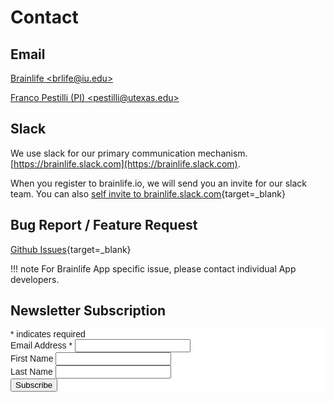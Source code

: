 # Contact

## Email

[Brainlife &lt;brlife@iu.edu&gt;](mailto:brlife@iu.edu)

[Franco Pestilli (PI) &lt;pestilli@utexas.edu&gt;](mailto:pestilli@utexas.edu)

## Slack

We use slack for our primary communication mechanism. [https://brainlife.slack.com](https://brainlife.slack.com).

When you register to brainlife.io, we will send you an invite for our slack team. You can also [self invite to brainlife.slack.com](https://brainlife-inviter.herokuapp.com/){target=_blank} 


## Bug Report / Feature Request

[Github Issues](https://github.com/brainlife/brainlife/issues){target=_blank}

!!! note
    For Brainlife App specific issue, please contact individual App developers.
## Newsletter Subscription

<!-- Begin Mailchimp Signup Form -->
<link href="//cdn-images.mailchimp.com/embedcode/classic-10_7.css" rel="stylesheet" type="text/css">
<style type="text/css">
	#mc_embed_signup{background:#fff; clear:left; font:14px Helvetica,Arial,sans-serif; }
	/* Add your own Mailchimp form style overrides in your site stylesheet or in this style block.
	   We recommend moving this block and the preceding CSS link to the HEAD of your HTML file. */
</style>
<div id="mc_embed_signup">
<form action="https://brainlife.us12.list-manage.com/subscribe/post?u=0f52b0cd65a88d27aa83d8005&amp;id=8d07cef694" method="post" id="mc-embedded-subscribe-form" name="mc-embedded-subscribe-form" class="validate" target="_blank" novalidate>
    <div id="mc_embed_signup_scroll">
	
<div class="indicates-required"><span class="asterisk">*</span> indicates required</div>
<div class="mc-field-group">
	<label for="mce-EMAIL">Email Address  <span class="asterisk">*</span>
</label>
	<input type="email" value="" name="EMAIL" class="required email" id="mce-EMAIL">
</div>
<div class="mc-field-group">
	<label for="mce-FNAME">First Name </label>
	<input type="text" value="" name="FNAME" class="" id="mce-FNAME">
</div>
<div class="mc-field-group">
	<label for="mce-LNAME">Last Name </label>
	<input type="text" value="" name="LNAME" class="" id="mce-LNAME">
</div>
<div id="mce-responses" class="clear">
    <div class="response" id="mce-error-response" style="display:none"></div>
    <div class="response" id="mce-success-response" style="display:none"></div>
</div>    
<div style="position: absolute; left: -5000px;" aria-hidden="true"><input type="text" name="b_0f52b0cd65a88d27aa83d8005_8d07cef694" tabindex="-1" value=""></div>
<div class="clear"><input type="submit" value="Subscribe" name="subscribe" id="mc-embedded-subscribe" class="button"></div>
</div>
</form>
</div>
<script type='text/javascript' src='//s3.amazonaws.com/downloads.mailchimp.com/js/mc-validate.js'></script><script type='text/javascript'>(function($) {window.fnames = new Array(); window.ftypes = new Array();fnames[0]='EMAIL';ftypes[0]='email';fnames[1]='FNAME';ftypes[1]='text';fnames[2]='LNAME';ftypes[2]='text';fnames[3]='ADDRESS';ftypes[3]='address';fnames[4]='PHONE';ftypes[4]='phone';}(jQuery));var $mcj = jQuery.noConflict(true);</script>
<!--End mc_embed_signup-->

